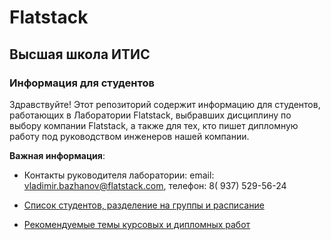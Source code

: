 # Flatstack
## Высшая школа ИТИС
### Информация для студентов

Здравствуйте! Этот репозиторий содержит информацию для студентов, работающих в Лаборатории Flatstack, выбравших дисциплину по выбору компании Flatstack, а также для тех, кто пишет дипломную работу под руководством инженеров нашей компании.

**Важная информация**:

- Контакты руководителя лаборатории: email: vladimir.bazhanov@flatstack.com, телефон: 8( 937) 529-56-24

- [Список студентов, разделение на группы и расписание](https://docs.google.com/spreadsheets/d/1pgIbRuYcyaLIBZMyjnalplzXglYI_DiiwQ1LER3gIHo/edit?usp=sharing)

- [Рекомендуемые темы курсовых и дипломных работ](https://docs.google.com/spreadsheets/d/16j3BadwuRIsNcTH521KjPskETiQsNpJHPfdQLdJt_lQ/edit?usp=sharing)

